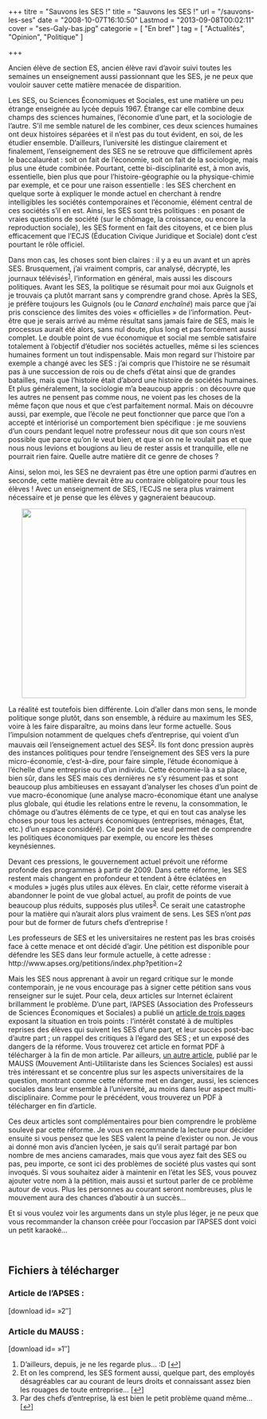 +++
titre = "Sauvons les SES !"
title = "Sauvons les SES !"
url = "/sauvons-les-ses"
date = "2008-10-07T16:10:50"
Lastmod = "2013-09-08T00:02:11"
cover = "ses-Galy-bas.jpg"
categorie = [ "En bref" ]
tag = [ "Actualités", "Opinion", "Politique" ]

+++

<p>
<p>Ancien élève de section ES, ancien élève ravi d&rsquo;avoir suivi toutes les semaines un enseignement aussi passionnant que les SES, je ne peux que vouloir sauver cette matière menacée de disparition.</p>
<p>Les SES, ou Sciences Économiques et Sociales, est une matière un peu étrange enseignée au lycée depuis 1967. Étrange car elle combine deux champs des sciences humaines, l&rsquo;économie d&rsquo;une part, et la sociologie de l&rsquo;autre. S&rsquo;il me semble naturel de les combiner, ces deux sciences humaines ont deux histoires séparées et il n&rsquo;est pas du tout évident, en soi, de les étudier ensemble. D&rsquo;ailleurs, l&rsquo;université les distingue clairement et finalement, l&rsquo;enseignement des SES ne se retrouve que difficilement après le baccalauréat : soit on fait de l&rsquo;économie, soit on fait de la sociologie, mais plus une étude combinée. Pourtant, cette bi-disciplinarité est, à mon avis, essentielle, bien plus que pour l&rsquo;histoire-géographie ou la physique-chimie par exemple, et ce pour une raison essentielle : les SES cherchent en quelque sorte à expliquer le monde actuel en cherchant à rendre intelligibles les sociétés contemporaines et l&rsquo;économie, élément central de ces sociétés s&rsquo;il en est. Ainsi, les SES sont très politiques : en posant de vraies questions de société (sur le chômage, la croissance, ou encore la reproduction sociale), les SES forment en fait des citoyens, et ce bien plus efficacement que l&rsquo;ECJS (Éducation Civique Juridique et Sociale) dont c&rsquo;est pourtant le rôle officiel.</p>
<p>Dans mon cas, les choses sont bien claires : il y a eu un avant et un après SES. Brusquement, j&rsquo;ai vraiment compris, car analysé, décrypté, les journaux télévisés<sup><a href="#footnote_0_778" id="identifier_0_778" class="footnote-link footnote-identifier-link" title="D&rsquo;ailleurs, depuis, je ne les regarde plus&hellip; :D">1</a></sup>, l&rsquo;information en général, mais aussi les discours politiques. Avant les SES, la politique se résumait pour moi aux Guignols et je trouvais ça plutôt marrant sans y comprendre grand chose. Après la SES, je préfère toujours les Guignols (ou le <em>Canard enchaîné</em>) mais parce que j&rsquo;ai pris conscience des limites des voies &laquo;&nbsp;officielles&nbsp;&raquo; de l&rsquo;information. Peut-être que je serais arrivé au même résultat sans jamais faire de SES, mais le processus aurait été alors, sans nul doute, plus long et pas forcément aussi complet. Le double point de vue économique et social me semble satisfaire totalement à l&rsquo;objectif d&rsquo;étudier nos sociétés actuelles, même si les sciences humaines forment un tout indispensable. Mais mon regard sur l&rsquo;histoire par exemple a changé avec les SES : j&rsquo;ai compris que l&rsquo;histoire ne se résumait pas à une succession de rois ou de chefs d&rsquo;état ainsi que de grandes batailles, mais que l&rsquo;histoire était d&rsquo;abord une histoire de sociétés humaines. Et plus généralement, la sociologie m&rsquo;a beaucoup appris : on découvre que les autres ne pensent pas comme nous, ne voient pas les choses de la même façon que nous et que c&rsquo;est parfaitement normal. Mais on découvre aussi, par exemple, que l&rsquo;école ne peut fonctionner que parce que l&rsquo;on a accepté et intériorisé un comportement bien spécifique : je me souviens d&rsquo;un cours pendant lequel notre professeur nous dit que son cours n&rsquo;est possible que parce qu&rsquo;on le veut bien, et que si on ne le voulait pas et que nous nous levions et bougions au lieu de rester assis et tranquille, elle ne pourrait rien faire. Quelle autre matière dit ce genre de choses ?</p>
<p>Ainsi, selon moi, les SES ne devraient pas être une option parmi d&rsquo;autres en seconde, cette matière devrait être au contraire obligatoire pour tous les élèves ! Avec un enseignement de SES, l&rsquo;ECJS ne sera plus vraiment nécessaire et je pense que les élèves y gagneraient beaucoup.</p>
<p style="text-align: center;"><img class="size-full wp-image-779 aligncenter" title="carte-mail" src="carte-mail.gif" alt="" width="450" height="380" /></p>
<p>La réalité est toutefois bien différente. Loin d&rsquo;aller dans mon sens, le monde politique songe plutôt, dans son ensemble, à réduire au maximum les SES, voire à les faire disparaître, au moins dans leur forme actuelle. Sous l&rsquo;impulsion notamment de quelques chefs d&rsquo;entreprise, qui voient d&rsquo;un mauvais œil l&rsquo;enseignement actuel des SES<sup><a href="#footnote_1_778" id="identifier_1_778" class="footnote-link footnote-identifier-link" title="Et on les comprend, les SES forment aussi, quelque part, des employ&eacute;s d&eacute;sagr&eacute;ables car au courant de leurs droits et connaissant assez bien les rouages de toute entreprise&hellip;">2</a></sup>. Ils font donc pression auprès des instances politiques pour tendre l&rsquo;enseignement des SES vers la pure micro-économie, c&rsquo;est-à-dire, pour faire simple, l&rsquo;étude économique à l&rsquo;échelle d&rsquo;une entreprise ou d&rsquo;un individu. Cette économie-là a sa place, bien sûr, dans les SES mais ces dernières ne s&rsquo;y résument pas et sont beaucoup plus ambitieuses en essayant d&rsquo;analyser les choses d&rsquo;un point de vue macro-économique (une analyse macro-économique étant une analyse plus globale, qui étudie les relations entre le revenu, la consommation, le chômage ou d&rsquo;autres éléments de ce type, et qui en tout cas analyse les choses pour tous les acteurs économiques (entreprises, ménages, État, etc.) d&rsquo;un espace considéré). Ce point de vue seul permet de comprendre les politiques économiques par exemple, ou encore les thèses keynésiennes.</p>
<p>Devant ces pressions, le gouvernement actuel prévoit une réforme profonde des programmes à partir de 2009. Dans cette réforme, les SES restent mais changent en profondeur et tendent à être éclatées en &laquo;&nbsp;modules&nbsp;&raquo; jugés plus utiles aux élèves. En clair, cette réforme viserait à abandonner le point de vue global actuel, au profit de points de vue beaucoup plus réduits, supposés plus utiles<sup><a href="#footnote_2_778" id="identifier_2_778" class="footnote-link footnote-identifier-link" title="Par des chefs d&rsquo;entreprise, l&agrave; est bien le petit probl&egrave;me quand m&ecirc;me&hellip;">3</a></sup>. Ce serait une catastrophe pour la matière qui n&rsquo;aurait alors plus vraiment de sens. Les SES n&rsquo;ont <em>pas</em> pour but de former de futurs chefs d&rsquo;entreprise !</p>
<p>Les professeurs de SES et les universitaires ne restent pas les bras croisés face à cette menace et ont décidé d&rsquo;agir. Une pétition est disponible pour défendre les SES dans leur formule actuelle, à cette adresse : http://www.apses.org/petitions/index.php?petition=2</p>
<p>Mais les SES nous apprenant à avoir un regard critique sur le monde contemporain, je ne vous encourage pas à signer cette pétition sans vous renseigner sur le sujet. Pour cela, deux articles sur Internet éclairent brillamment le problème. D&rsquo;une part, l&rsquo;APSES (Association des Professeurs de Sciences Économiques et Sociales) a publié un <a href="http://www.apses.org/spip.php?article1412">article de trois pages</a> exposant la situation en trois points : l&rsquo;intérêt constaté à de multiples reprises des élèves qui suivent les SES d&rsquo;une part, et leur succès post-bac d&rsquo;autre part ; un rappel des critiques à l&rsquo;égard des SES ; et un exposé des dangers de la réforme. Vous trouverez cet article en format PDF à télécharger à la fin de mon article. Par ailleurs, <a href="http://journaldumauss.net/spip.php?article399">un autre article</a>, publié par le MAUSS (Mouvement Anti-Utilitariste dans les Sciences Sociales) est aussi très intéressant et se concentre plus sur les aspects universitaires de la question, montrant comme cette réforme met en danger, aussi, les sciences sociales dans leur ensemble à l&rsquo;université, au moins dans leur aspect multi-disciplinaire. Comme pour le précédent, vous trouverez un PDF à télécharger en fin d&rsquo;article.</p>
<p>Ces deux articles sont complémentaires pour bien comprendre le problème soulevé par cette réforme. Je vous en recommande la lecture pour décider ensuite si vous pensez que les SES valent la peine d&rsquo;exister ou non. Je vous ai donné mon avis d&rsquo;ancien lycéen, je sais qu&rsquo;il serait partagé par bon nombre de mes anciens camarades, mais que vous ayez fait des SES ou pas, peu importe, ce sont ici des problèmes de société plus vastes qui sont invoqués. Si vous souhaitez aider à maintenir en l&rsquo;état les SES, vous pouvez ajouter votre nom à la pétition, mais aussi et surtout parler de ce problème autour de vous. Plus les personnes au courant seront nombreuses, plus le mouvement aura des chances d&rsquo;aboutir à un succès&#8230;</p>
<p>
<p>Et si vous voulez voir les arguments dans un style plus léger, je ne peux que vous recommander la chanson créée pour l&rsquo;occasion par l&rsquo;APSES dont voici un petit karaoké&#8230;</p>
<p><span style="color: #0000ee;"><span style="text-decoration: underline;"><br />
</span></span></p>
<h2 id="778_fichiers-a-telecharg_1">Fichiers à télécharger</h2>
<h3 id="778_article-de-lapses_1">Article de l&rsquo;APSES :</h3>
<p>[download id=&nbsp;&raquo;2&Prime;]</p>
<h3 id="778_article-du-mauss_1">Article du MAUSS :</h3>
<p>[download id=&nbsp;&raquo;1&Prime;]</p>
<ol class="footnotes"><li id="footnote_0_778" class="footnote">D&rsquo;ailleurs, depuis, je ne les regarde plus&#8230; :D [<a href="#identifier_0_778" class="footnote-link footnote-back-link">&#8617;</a>]</li><li id="footnote_1_778" class="footnote">Et on les comprend, les SES forment aussi, quelque part, des employés désagréables car au courant de leurs droits et connaissant assez bien les rouages de toute entreprise&#8230; [<a href="#identifier_1_778" class="footnote-link footnote-back-link">&#8617;</a>]</li><li id="footnote_2_778" class="footnote">Par des chefs d&rsquo;entreprise, là est bien le petit problème quand même&#8230; [<a href="#identifier_2_778" class="footnote-link footnote-back-link">&#8617;</a>]</li></ol>
